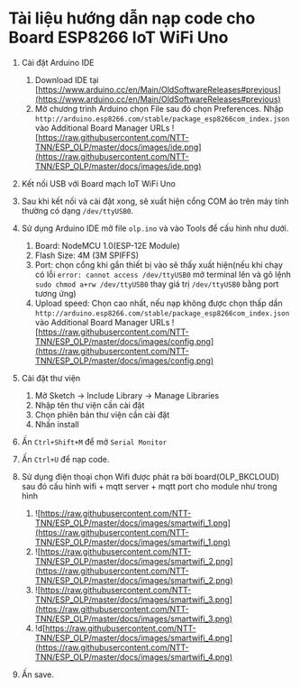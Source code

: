 # Tài liệu hướng dẫn nạp code cho Board ESP8266 IoT WiFi Uno

1. Cài đặt Arduino IDE

    1. Download IDE tại
    [https://www.arduino.cc/en/Main/OldSoftwareReleases#previous](https://www.arduino.cc/en/Main/OldSoftwareReleases#previous)
    1. Mở chương trình Arduino chọn File sau đó chọn  Preferences. Nhập `http://arduino.esp8266.com/stable/package_esp8266com_index.json` vào Additional Board Manager URLs
    ![https://raw.githubusercontent.com/NTT-TNN/ESP_OLP/master/docs/images/ide.png](https://raw.githubusercontent.com/NTT-TNN/ESP_OLP/master/docs/images/ide.png)
1. Kết nối USB với Board mạch IoT WiFi Uno
1. Sau khi kết nối và cài đặt xong, sẽ xuất hiện cổng COM ảo trên máy tính thường có dạng `/dev/ttyUSB0`.
1. Sử dụng Arduino IDE mở file `olp.ino` và vào Tools để  cấu hình như dưới.
    1. Board: NodeMCU 1.0(ESP-12E Module)
    1. Flash Size: 4M (3M SPIFFS)
    1. Port: chọn cổng khi gắn thiết bị vào sẽ thấy xuất hiện(nếu khi chạy có lỗi `error: cannot access /dev/ttyUSB0` mở terminal lên và gõ lệnh `sudo chmod a+rw /dev/ttyUSB0` thay giá trị `/dev/ttyUSB0` bằng port tương ứng)
    1. Upload speed: Chọn cao nhất, nếu nạp không được chọn thấp dần
    `http://arduino.esp8266.com/stable/package_esp8266com_index.json` vào Additional Board Manager URLs
    ![https://raw.githubusercontent.com/NTT-TNN/ESP_OLP/master/docs/images/config.png](https://raw.githubusercontent.com/NTT-TNN/ESP_OLP/master/docs/images/config.png)
1. Cài đặt thư viện
    1. Mở Sketch -> Include Library -> Manage Libraries
    1. Nhập tên thư viện cần cài đặt
    1. Chọn phiên bản thư viện cần cài đặt
    1. Nhấn install
1. Ấn `Ctrl+Shift+M` để mở `Serial Monitor`
1. Ấn `Ctrl+U` để nạp code.
1. Sử dụng điện thoại chọn Wifi được phát ra bởi board(OLP_BKCLOUD) sau đó cấu hình wifi + mqtt server + mqtt port cho module như trong hình
    1. ![https://raw.githubusercontent.com/NTT-TNN/ESP_OLP/master/docs/images/smartwifi_1.png](https://raw.githubusercontent.com/NTT-TNN/ESP_OLP/master/docs/images/smartwifi_1.png)
    1. ![https://raw.githubusercontent.com/NTT-TNN/ESP_OLP/master/docs/images/smartwifi_2.png](https://raw.githubusercontent.com/NTT-TNN/ESP_OLP/master/docs/images/smartwifi_2.png)
    1. ![https://raw.githubusercontent.com/NTT-TNN/ESP_OLP/master/docs/images/smartwifi_3.png](https://raw.githubusercontent.com/NTT-TNN/ESP_OLP/master/docs/images/smartwifi_3.png)
    1. !d[https://raw.githubusercontent.com/NTT-TNN/ESP_OLP/master/docs/images/smartwifi_4.png](https://raw.githubusercontent.com/NTT-TNN/ESP_OLP/master/docs/images/smartwifi_4.png)
1. Ấn save.
